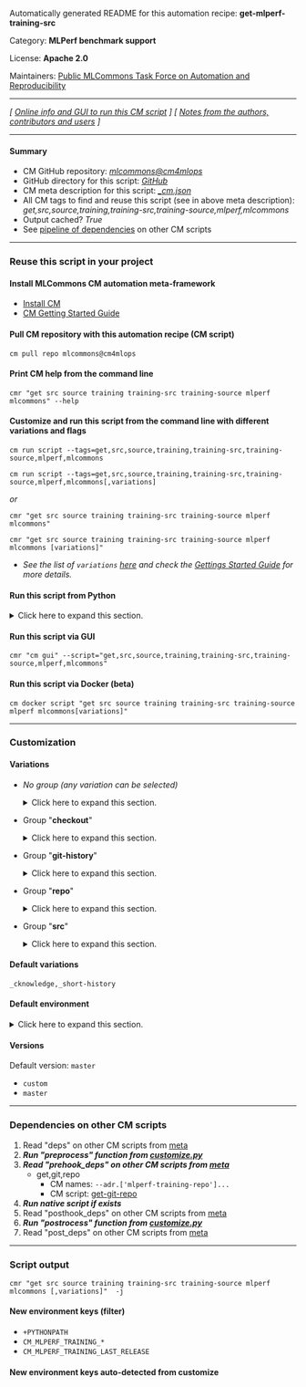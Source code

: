 Automatically generated README for this automation recipe: **get-mlperf-training-src**

Category: **MLPerf benchmark support**

License: **Apache 2.0**

Maintainers: [Public MLCommons Task Force on Automation and Reproducibility](https://github.com/mlcommons/ck/blob/master/docs/taskforce.md)

---
*[ [Online info and GUI to run this CM script](https://access.cknowledge.org/playground/?action=scripts&name=get-mlperf-training-src,dc440bd88e794a28) ] [ [Notes from the authors, contributors and users](README-extra.md) ]*

---
#### Summary

* CM GitHub repository: *[mlcommons@cm4mlops](https://github.com/mlcommons/cm4mlops/tree/dev)*
* GitHub directory for this script: *[GitHub](https://github.com/mlcommons/cm4mlops/tree/dev/script/get-mlperf-training-src)*
* CM meta description for this script: *[_cm.json](_cm.json)*
* All CM tags to find and reuse this script (see in above meta description): *get,src,source,training,training-src,training-source,mlperf,mlcommons*
* Output cached? *True*
* See [pipeline of dependencies](#dependencies-on-other-cm-scripts) on other CM scripts


---
### Reuse this script in your project

#### Install MLCommons CM automation meta-framework

* [Install CM](https://access.cknowledge.org/playground/?action=install)
* [CM Getting Started Guide](https://github.com/mlcommons/ck/blob/master/docs/getting-started.md)

#### Pull CM repository with this automation recipe (CM script)

```cm pull repo mlcommons@cm4mlops```

#### Print CM help from the command line

````cmr "get src source training training-src training-source mlperf mlcommons" --help````

#### Customize and run this script from the command line with different variations and flags

`cm run script --tags=get,src,source,training,training-src,training-source,mlperf,mlcommons`

`cm run script --tags=get,src,source,training,training-src,training-source,mlperf,mlcommons[,variations] `

*or*

`cmr "get src source training training-src training-source mlperf mlcommons"`

`cmr "get src source training training-src training-source mlperf mlcommons [variations]" `


* *See the list of `variations` [here](#variations) and check the [Gettings Started Guide](https://github.com/mlcommons/ck/blob/dev/docs/getting-started.md) for more details.*

#### Run this script from Python

<details>
<summary>Click here to expand this section.</summary>

```python

import cmind

r = cmind.access({'action':'run'
                  'automation':'script',
                  'tags':'get,src,source,training,training-src,training-source,mlperf,mlcommons'
                  'out':'con',
                  ...
                  (other input keys for this script)
                  ...
                 })

if r['return']>0:
    print (r['error'])

```

</details>


#### Run this script via GUI

```cmr "cm gui" --script="get,src,source,training,training-src,training-source,mlperf,mlcommons"```

#### Run this script via Docker (beta)

`cm docker script "get src source training training-src training-source mlperf mlcommons[variations]" `

___
### Customization


#### Variations

  * *No group (any variation can be selected)*
    <details>
    <summary>Click here to expand this section.</summary>

    * `_no-recurse-submodules`
      - Environment variables:
        - *CM_GIT_RECURSE_SUBMODULES*: ``
      - Workflow:
    * `_nvidia-retinanet`
      - Environment variables:
        - *CM_GIT_PATCH_FILENAMES*: `nvidia-retinanet.patch,cpu_load.patch`
      - Workflow:
    * `_patch`
      - Environment variables:
        - *CM_GIT_PATCH*: `yes`
      - Workflow:

    </details>


  * Group "**checkout**"
    <details>
    <summary>Click here to expand this section.</summary>

    * `_branch.#`
      - Environment variables:
        - *CM_GIT_CHECKOUT*: `#`
      - Workflow:
    * `_sha.#`
      - Environment variables:
        - *CM_GIT_SHA*: `#`
      - Workflow:
    * `_tag.#`
      - Environment variables:
        - *CM_GIT_CHECKOUT_TAG*: `#`
      - Workflow:

    </details>


  * Group "**git-history**"
    <details>
    <summary>Click here to expand this section.</summary>

    * `_full-history`
      - Environment variables:
        - *CM_GIT_DEPTH*: ``
      - Workflow:
    * **`_short-history`** (default)
      - Environment variables:
        - *CM_GIT_DEPTH*: `--depth 5`
      - Workflow:

    </details>


  * Group "**repo**"
    <details>
    <summary>Click here to expand this section.</summary>

    * `_repo.#`
      - Environment variables:
        - *CM_GIT_URL*: `#`
      - Workflow:

    </details>


  * Group "**src**"
    <details>
    <summary>Click here to expand this section.</summary>

    * **`_cknowledge`** (default)
      - Environment variables:
        - *CM_GIT_URL*: `https://github.com/cknowledge/training.git`
      - Workflow:
    * `_mlcommons`
      - Environment variables:
        - *CM_GIT_URL*: `https://github.com/mlcommons/training.git`
      - Workflow:

    </details>


#### Default variations

`_cknowledge,_short-history`
#### Default environment

<details>
<summary>Click here to expand this section.</summary>

These keys can be updated via `--env.KEY=VALUE` or `env` dictionary in `@input.json` or using script flags.

* CM_GIT_CHECKOUT: `master`
* CM_GIT_DEPTH: `--depth 4`
* CM_GIT_PATCH: `no`
* CM_GIT_RECURSE_SUBMODULES: ` --recurse-submodules`
* CM_GIT_CHECKOUT_FOLDER: `training`

</details>

#### Versions
Default version: `master`

* `custom`
* `master`
___
### Dependencies on other CM scripts


  1. Read "deps" on other CM scripts from [meta](https://github.com/mlcommons/cm4mlops/tree/dev/script/get-mlperf-training-src/_cm.json)
  1. ***Run "preprocess" function from [customize.py](https://github.com/mlcommons/cm4mlops/tree/dev/script/get-mlperf-training-src/customize.py)***
  1. ***Read "prehook_deps" on other CM scripts from [meta](https://github.com/mlcommons/cm4mlops/tree/dev/script/get-mlperf-training-src/_cm.json)***
     * get,git,repo
       * CM names: `--adr.['mlperf-training-repo']...`
       - CM script: [get-git-repo](https://github.com/mlcommons/cm4mlops/tree/master/script/get-git-repo)
  1. ***Run native script if exists***
  1. Read "posthook_deps" on other CM scripts from [meta](https://github.com/mlcommons/cm4mlops/tree/dev/script/get-mlperf-training-src/_cm.json)
  1. ***Run "postrocess" function from [customize.py](https://github.com/mlcommons/cm4mlops/tree/dev/script/get-mlperf-training-src/customize.py)***
  1. Read "post_deps" on other CM scripts from [meta](https://github.com/mlcommons/cm4mlops/tree/dev/script/get-mlperf-training-src/_cm.json)

___
### Script output
`cmr "get src source training training-src training-source mlperf mlcommons [,variations]"  -j`
#### New environment keys (filter)

* `+PYTHONPATH`
* `CM_MLPERF_TRAINING_*`
* `CM_MLPERF_TRAINING_LAST_RELEASE`
#### New environment keys auto-detected from customize
